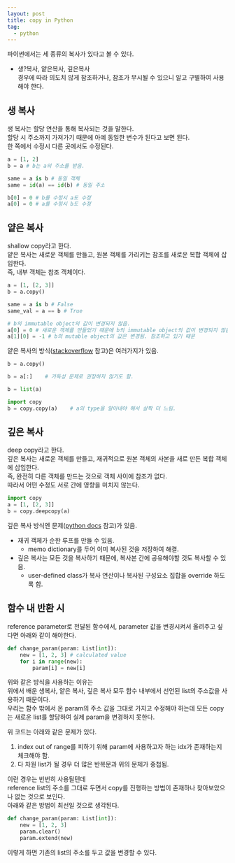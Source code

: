 ```yaml
---
layout: post
title: copy in Python
tag:
  - python
---
```


파이썬에서는 세 종류의 복사가 있다고 볼 수 있다.  
- 생?복사, 얕은복사, 깊은복사  
경우에 따라 의도치 않게 참조하거나, 참조가 무시될 수 있으니 알고 구별하여 사용해야 한다.

## 생 복사
생 복사는 할당 연산을 통해 복사되는 것을 말한다.  
할당 시 주소까지 가져가기 때문에 아예 동일한 변수가 된다고 보면 된다.  
한 쪽에서 수정시 다른 곳에서도 수정된다.  
```python
a = [1, 2]
b = a # b는 a의 주소를 받음.

same = a is b # 동일 객체
same = id(a) == id(b) # 동일 주소

b[0] = 0 # b를 수정시 a도 수정
a[0] = 0 # a를 수정시 b도 수정
```

## 얕은 복사
shallow copy라고 한다.  
얕은 복사는 새로운 객체를 만들고, 원본 객체를 가리키는 참조를 새로운 복합 객체에 삽입한다.  
즉, 내부 객체는 참조 객체이다.  
```python
a = [1, [2, 3]]
b = a.copy()

same = a is b # False
same_val = a == b # True

# b의 immutable object의 값이 변경되지 않음.
a[0] = 0 # 새로운 객체를 만들었기 때문에 b의 immutable object의 값이 변경되지 않음.
a[1][0] = -1 # b의 mutable object의 값은 변경됨. 참조하고 있기 때문
```

얕은 복사의 방식([stackoverflow](https://stackoverflow.com/questions/2612802/how-to-clone-or-copy-a-list) 참고)은 여러가지가 있음.  
```python
b = a.copy()

b = a[:]    # 가독성 문제로 권장하지 않기도 함.

b = list(a)

import copy
b = copy.copy(a)    # a의 type을 알아내야 해서 살짝 더 느림.
```

## 깊은 복사
deep copy라고 한다.  
깊은 복사는 새로운 객체를 만들고, 재귀적으로 원본 객체의 사본을 새로 만든 복합 객체에 삽입한다.  
즉, 완전히 다른 객체를 만드는 것으로 객체 사이에 참조가 없다.  
따라서 어떤 수정도 서로 간에 영향을 미치지 않는다.  
```python
import copy
a = [1, [2, 3]]
b = copy.deepcopy(a)
```

깊은 복사 방식엔 문제([python docs](https://docs.python.org/ko/3/library/copy.html) 참고)가 있음.
- 재귀 객체가 순한 루프를 만들 수 있음.
  - memo dictionary를 두어 이미 복사된 것을 저장하여 해결.
- 깊은 복사는 모든 것을 복사하기 때문에, 복사본 간에 공유해야할 것도 복사할 수 있음.
  - user-defined class가 복사 연산이나 복사된 구성요소 집합을 override 하도록 함.

## 함수 내 반환 시
reference parameter로 전달된 함수에서, parameter 값을 변경시켜서 올려주고 싶다면 아래와 같이 해야한다.  
```python
def change_param(param: List[int]):
    new = [1, 2, 3] # calculated value
    for i in range(new):
        param[i] = new[i]
```
위와 같은 방식을 사용하는 이유는  
위에서 배운 생복사, 얕은 복사, 깊은 복사 모두 함수 내부에서 선언된 list의 주소값을 사용하기 때문이다.  
우리는 함수 밖에서 온 param의 주소 값을 그대로 가지고 수정해야 하는데 모든 copy는 새로운 list를 할당하여 실제 param을 변경하지 못한다.  

위 코드는 아래와 같은 문제가 있다.
1. index out of range를 피하기 위해 param에 사용하고자 하는 idx가 존재하는지 체크해야 함.
2. 다 차원 list가 될 경우 더 많은 반복문과 위의 문제가 중첩됨.

이런 경우는 빈번히 사용될텐데  
reference list의 주소를 그대로 두면서 copy를 진행하는 방법이 존재하나 찾아보았으나 없는 것으로 보인다.  
아래와 같은 방법이 최선일 것으로 생각된다.
```python
def change_param(param: List[int]):
    new = [1, 2, 3]
    param.clear()
    param.extend(new)
```
이렇게 하면 기존의 list의 주소를 두고 값을 변경할 수 있다.
